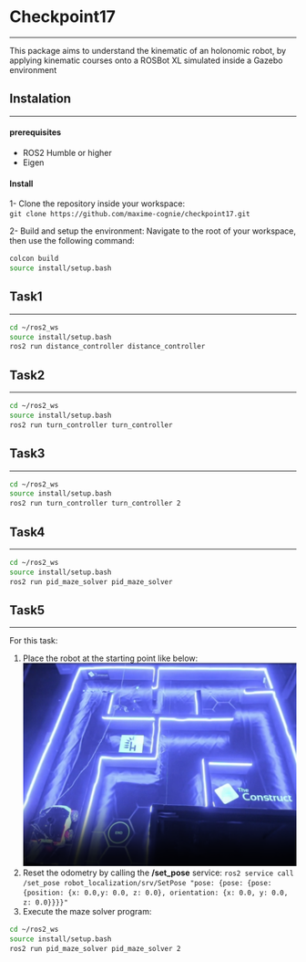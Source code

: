 # Checkpoint17
---

This package aims to understand the kinematic of an holonomic robot,
by applying kinematic courses onto a ROSBot XL simulated inside a Gazebo environment

## Instalation
---

#### prerequisites

 - ROS2 Humble or higher
 - Eigen 

#### Install

 1- Clone the repository inside your workspace:  
`git clone https://github.com/maxime-cognie/checkpoint17.git`  

 2- Build and setup the environment:
Navigate to the root of your workspace, then use the following command:  
```bash
colcon build
source install/setup.bash
```

## Task1    
---

```bash
cd ~/ros2_ws
source install/setup.bash
ros2 run distance_controller distance_controller
``` 

## Task2       
---

```bash
cd ~/ros2_ws
source install/setup.bash
ros2 run turn_controller turn_controller
```

## Task3       
---

```bash
cd ~/ros2_ws
source install/setup.bash
ros2 run turn_controller turn_controller 2
```

## Task4         
---

```bash
cd ~/ros2_ws
source install/setup.bash
ros2 run pid_maze_solver pid_maze_solver
```

## Task5         
---

For this task:  
1. Place the robot at the starting point like below:    
![ROSBot XL starting point](https://github.com/maxime-cognie/checkpoint17/blob/main/pid_maze_solver/resource/ROSBot_XL_start.png?raw=true)   
2. Reset the odometry by calling the **/set_pose** service: 
`ros2 service call /set_pose robot_localization/srv/SetPose "pose: {pose: {pose: {position: {x: 0.0,y: 0.0, z: 0.0}, orientation: {x: 0.0, y: 0.0, z: 0.0}}}}"` 
3. Execute the maze solver program: 
```bash
cd ~/ros2_ws
source install/setup.bash
ros2 run pid_maze_solver pid_maze_solver 2
```